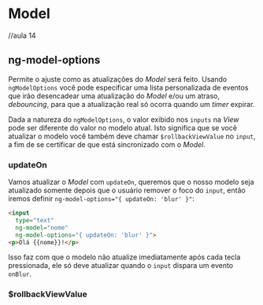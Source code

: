 # Model

//aula 14
## ng-model-options

Permite o ajuste como as atualizações do *Model* será feito. Usando `ngModelOptions` você pode especificar uma lista personalizada de eventos que irão desencadear uma atualização do *Model* e/ou um atraso, *debouncing*,  para que a atualização real só ocorra quando um *timer* expirar.

Dada a natureza do `ngModelOptions`, o valor exibido nos `inputs` na *View* pode ser diferente do valor no modelo atual. Isto significa que se você atualizar o modelo você também deve chamar `$rollbackViewValue` no `input`, a fim de se certificar de que está sincronizado com o *Model*.

### updateOn

Vamos atualizar o *Model* com `updateOn`, queremos que o nosso modelo seja atualizado somente depois que o usuário remover o foco do `input`, então iremos definir `ng-model-options="{ updateOn: 'blur' }"`:

```html
<input
  type="text"
  ng-model="nome"
  ng-model-options="{ updateOn: 'blur' }">
<p>Olá {{nome}}!</p>
```

Isso faz com que o modelo não atualize imediatamente após cada tecla pressionada, ele só deve atualizar quando o `input` dispara um evento `onBlur`.


### $rollbackViewValue